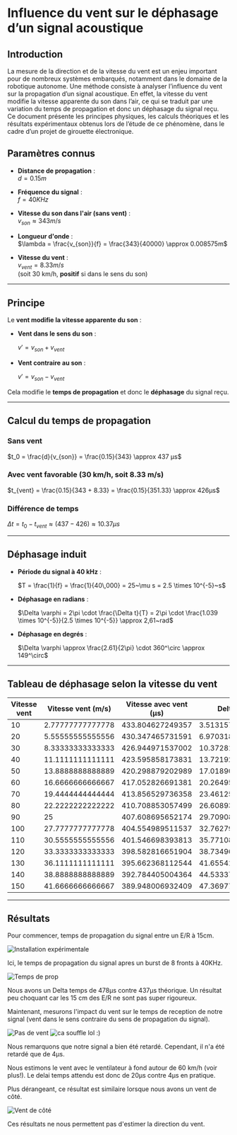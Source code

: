 # Influence du vent sur le déphasage d’un signal acoustique

## Introduction

La mesure de la direction et de la vitesse du vent est un enjeu important pour de nombreux systèmes embarqués, notamment dans le domaine de la robotique autonome. Une méthode consiste à analyser l’influence du vent sur la propagation d’un signal acoustique. En effet, la vitesse du vent modifie la vitesse apparente du son dans l’air, ce qui se traduit par une variation du temps de propagation et donc un déphasage du signal reçu.  
Ce document présente les principes physiques, les calculs théoriques et les résultats expérimentaux obtenus lors de l’étude de ce phénomène, dans le cadre d’un projet de girouette électronique.


## Paramètres connus

- **Distance de propagation** :  
  $d = 0.15m$

- **Fréquence du signal** :  
  $f = 40KHz$

- **Vitesse du son dans l'air (sans vent)** :  
  $v_{son} \approx 343 m/s$

- **Longueur d'onde** :  
  $\lambda = \frac{v_{son}}{f} = \frac{343}{40000} \approx 0.008575m$

- **Vitesse du vent** :  
  $v_{vent} = 8.33 m/s$   
  (soit 30 km/h, **positif** si dans le sens du son)

---

## Principe

Le **vent modifie la vitesse apparente du son** :

- **Vent dans le sens du son** :

  $v' = v_{son} + v_{vent}$

- **Vent contraire au son** :
  
  $v' = v_{son} - v_{vent}$

Cela modifie le **temps de propagation** et donc le **déphasage** du signal reçu.

---

## Calcul du temps de propagation

### Sans vent

$t_0 = \frac{d}{v_{son}} = \frac{0.15}{343} \approx 437 µs$

### Avec vent favorable (30 km/h, soit 8.33 m/s)

$t_{vent} = \frac{0.15}{343 + 8.33} = \frac{0.15}{351.33} \approx 426µs$

### Différence de temps

$\Delta t = t_0 - t_{vent} \approx (437 - 426) \approx 10.37µs$

---

## Déphasage induit

- **Période du signal à 40 kHz** :  

  $T = \frac{1}{f} = \frac{1}{40\,000} = 25~\mu s = 2.5 \times 10^{-5}~s$


- **Déphasage en radians** :  

  $\Delta \varphi = 2\pi \cdot \frac{\Delta t}{T} = 2\pi \cdot \frac{1.039 \times 10^{-5}}{2.5 \times 10^{-5}} \approx 2,61~rad$

- **Déphasage en degrés** :  
  
  $\Delta \varphi \approx \frac{2.61}{2\pi} \cdot 360^\circ \approx 149^\circ$

---

## Tableau de déphasage selon la vitesse du vent

| Vitesse vent | Vitesse vent (m/s) | Vitesse avec vent (µs) | Delta (µs)          |
|--------------|--------------------|-------------------------|---------------------|
| 10           | 2.77777777777778   | 433.804627249357        | 3.51315700720249    |
| 20           | 5.55555555555556   | 430.347465731591        | 6.97031852496906    |
| 30           | 8.33333333333333   | 426.944971537002        | 10.3728127195579    |
| 40           | 11.1111111111111   | 423.595858173831        | 13.7219260827286    |
| 50           | 13.8888888888889   | 420.298879202989        | 17.0189050535711    |
| 60           | 16.6666666666667   | 417.052826691381        | 20.2649575651789    |
| 70           | 19.4444444444444   | 413.856529736358        | 23.4612545202017    |
| 80           | 22.2222222222222   | 410.708853057499        | 26.6089311990605    |
| 90           | 25                | 407.608695652174        | 29.7090886043859    |
| 100          | 27.7777777777778   | 404.554989511537        | 32.7627947450225    |
| 110          | 30.5555555555556   | 401.546698393813        | 35.7710858627466    |
| 120          | 33.3333333333333   | 398.582816651904        | 38.7349676046554    |
| 130          | 36.1111111111111   | 395.662368112544        | 41.6554161440158    |
| 140          | 38.8888888888889   | 392.784405004364        | 44.5333792521956    |
| 150          | 41.6666666666667   | 389.948006932409        | 47.3697773241508    |

---

## Résultats

Pour commencer, temps de propagation du signal entre un E/R à 15cm.

![Installation expérimentale](../img/install.jpg)

Ici, le temps de propagation du signal apres un burst de 8 fronts à 40KHz.

![Temps de prop](../img/temps_v0.png)

Nous avons un Delta temps de 478µs contre 437µs théorique. 
Un résultat peu choquant car les 15 cm des E/R ne sont pas super rigoureux.

Maintenant, mesurons l'impact du vent sur le temps de reception de notre signal (vent dans le sens contraire du sens de propagation du signal).

![Pas de vent](../img/scope_3.png)
![ca souffle lol :)](../img/scope_4.png)

Nous remarquons que notre signal a bien été retardé. Cependant, il n'a été retardé que de 4µs.

Nous estimons le vent avec le ventilateur à fond autour de 60 km/h (voir plus!). Le delai temps attendu est donc de 20µs contre 4µs en pratique.

Plus dérangeant, ce résultat est similaire lorsque nous avons un vent de côté.

![Vent de côté](../img/scope_5.png)

Ces résultats ne nous permettent pas d'estimer la direction du vent.
